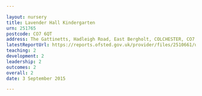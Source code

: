 ```yaml
---

layout: nursery
title: Lavender Hall Kindergarten
urn: 251765
postcode: CO7 6QT
address: The Gattinetts, Hadleigh Road, East Bergholt, COLCHESTER, CO7 6QT
latestReportUrl: https://reports.ofsted.gov.uk/provider/files/2510661/urn/251765.pdf
teaching: 2
development: 2
leadership: 2
outcomes: 2
overall: 2
date: 3 September 2015

---
```

